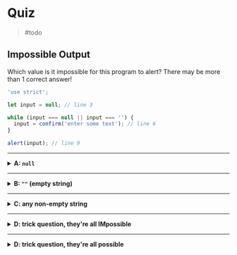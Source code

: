 # Quiz

> #todo

## Impossible Output

Which value is it impossible for this program to alert? There may be more than 1
correct answer!

```js
'use strict';

let input = null; // line 3

while (input === null || input === '') {
  input = confirm('enter some text'); // line 6
}

alert(input); // line 9
```

---

<details>
<summary><strong>A: <code>null</code></strong></summary>
<br>

✖ Nope.

Look carefully at the interaction on line 6, what values can it return?

</details>

---

<details>
<summary><strong>B: <code>""</code> (empty string)</strong></summary>
<br>

✖ Nope.

Look carefully at the interaction on line 6, what values can it return?

</details>

---

<details>
<summary><strong>C: any non-empty string</strong></summary>
<br>

✖ Nope.

Look carefully at the interaction on line 6, what values can it return?

</details>

---

<details>
<summary><strong>D: trick question, they're all IMpossible</strong></summary>
<br>

✔ Correct!

Look carefully at the interaction on line 6, what values can it return?

Line 6 uses `confirm` which can only return `true` or `false`. Usually programs
you've seen with this pattern will use `prompt`, so it's easy to overlook this
detail. But programming is all about details!

</details>

---

<details>
<summary><strong>D: trick question, they're all possible</strong></summary>
<br>

✖ Nope.

Look carefully at the interaction on line 6, what values can it return?

</details>
